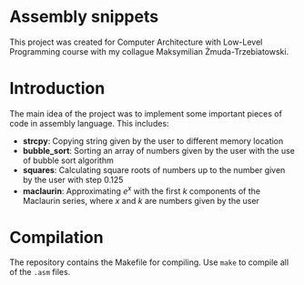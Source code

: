 # Assembly snippets
This project was created for Computer Architecture with Low-Level Programming course with my collague Maksymilian Żmuda-Trzebiatowski.

# Introduction
The main idea of the project was to implement some important pieces of code in assembly language. This includes:

- **strcpy**: Copying string given by the user to different memory location
- **bubble_sort**: Sorting an array of numbers given by the user with the use of bubble sort algorithm
- **squares**: Calculating square roots of numbers up to the number given by the user with step $`0.125`$
- **maclaurin**: Approximating $`e^x`$ with the first $`k`$ components of the Maclaurin series, where $`x`$ and $`k`$ are numbers given by the user

# Compilation
The repository contains the Makefile for compiling. Use `make` to compile all of the `.asm` files.